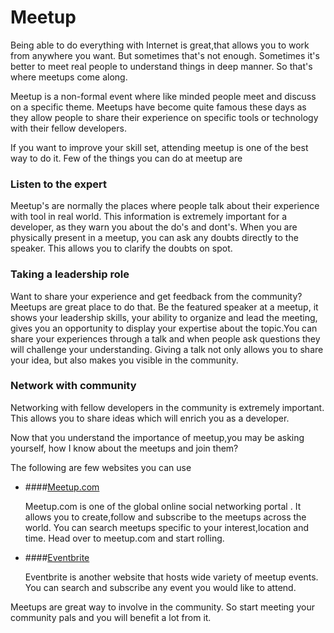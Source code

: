 # Meetup

Being able to do everything with Internet is great,that allows you to work from anywhere you want. But sometimes that's not enough. Sometimes it's better to meet real people to understand things in deep manner. So that's where meetups come along.

Meetup is a non-formal event where like minded people meet and discuss on a specific theme. Meetups have become quite famous these days as they allow people to share their experience on specific tools or technology with their fellow developers.

If you want to improve your skill set, attending meetup is one of the best way to do it. Few of the things you can do at meetup are

### Listen to the expert
Meetup's are normally the places where people talk about their experience with tool in real world. This information is extremely important for a developer, as they warn you about the do's and dont's. When you are physically present in a meetup, you can ask any doubts directly to the speaker. This allows you to clarify the doubts on spot.

### Taking a leadership role
Want to share your experience and get feedback from the community? Meetups are great place to do that. Be the featured speaker at a meetup, it shows your leadership skills, your ability to organize and lead the meeting, gives you an opportunity to display your expertise about the topic.You can share your experiences through a talk and when people ask questions they will challenge your understanding. Giving a talk not only allows you to share your idea, but also makes you visible in the community.

### Network with community
Networking with fellow developers in the community is extremely important. This allows you to share ideas which will enrich you as a developer.

Now that you understand the importance of meetup,you may be asking yourself, how I know about the meetups and join them?

The following are few websites you can use

* ####[Meetup.com](http://www.meetup.com)

    Meetup.com is one of the global online social networking portal . It allows you to create,follow and subscribe to the meetups across the world. You can search meetups specific to your interest,location and time. Head over to meetup.com and start rolling.

* ####[Eventbrite](http://www.eventbrite.com)

    Eventbrite is another website that hosts wide variety of meetup events. You can search and subscribe any event you would like to attend.

Meetups are great way to involve in the community. So start meeting your community pals and you will benefit a lot from it.






